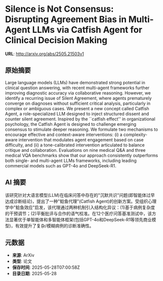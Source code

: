 # Silence is Not Consensus: Disrupting Agreement Bias in Multi-Agent LLMs via Catfish Agent for Clinical Decision Making

**URL**: http://arxiv.org/abs/2505.21503v1

## 原始摘要

Large language models (LLMs) have demonstrated strong potential in clinical
question answering, with recent multi-agent frameworks further improving
diagnostic accuracy via collaborative reasoning. However, we identify a
recurring issue of Silent Agreement, where agents prematurely converge on
diagnoses without sufficient critical analysis, particularly in complex or
ambiguous cases. We present a new concept called Catfish Agent, a
role-specialized LLM designed to inject structured dissent and counter silent
agreement. Inspired by the ``catfish effect'' in organizational psychology, the
Catfish Agent is designed to challenge emerging consensus to stimulate deeper
reasoning. We formulate two mechanisms to encourage effective and context-aware
interventions: (i) a complexity-aware intervention that modulates agent
engagement based on case difficulty, and (ii) a tone-calibrated intervention
articulated to balance critique and collaboration. Evaluations on nine medical
Q&amp;A and three medical VQA benchmarks show that our approach consistently
outperforms both single- and multi-agent LLMs frameworks, including leading
commercial models such as GPT-4o and DeepSeek-R1.


## AI 摘要

该研究针对大语言模型(LLM)在临床问答中存在的"沉默共识"问题(即智能体过早达成诊断结论)，提出了一种"鲶鱼代理"(Catfish Agent)的创新方案。受组织心理学中"鲶鱼效应"启发，该代理通过两种机制引入结构化异议：(1)基于病例复杂度的干预调节；(2)平衡批评与合作的语气校准。在12个医疗问答基准测试中，该方法显著优于单智能体和多智能体框架(包括GPT-4o和DeepSeek-R1等领先商业模型)，有效提升了复杂/模糊病例的诊断准确性。

## 元数据

- **来源**: ArXiv
- **类型**: 论文
- **保存时间**: 2025-05-28T07:00:58Z
- **目录日期**: 2025-05-28
